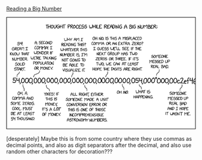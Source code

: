 [Reading a Big Number](https://xkcd.com/3102)

![Reading a Big Number](./random_comic.png)

[desperately] Maybe this is from some country where they use commas as decimal points, and also as digit separators after the decimal, and also use random other characters for decoration???

